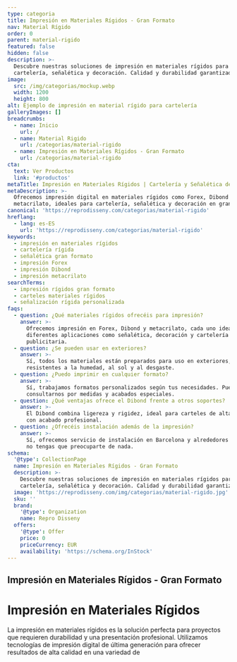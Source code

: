 ```yaml
---
type: categoria
title: Impresión en Materiales Rígidos - Gran Formato
nav: Material Rígido
order: 0
parent: material-rigido
featured: false
hidden: false
description: >-
  Descubre nuestras soluciones de impresión en materiales rígidos para
  cartelería, señalética y decoración. Calidad y durabilidad garantizadas.
image:
  src: /img/categorias/mockup.webp
  width: 1200
  height: 800
alt: Ejemplo de impresión en material rígido para cartelería
galleryImages: []
breadcrumbs:
  - name: Inicio
    url: /
  - name: Material Rigido
    url: /categorias/material-rigido
  - name: Impresión en Materiales Rígidos - Gran Formato
    url: /categorias/material-rigido
cta:
  text: Ver Productos
  link: '#productos'
metaTitle: Impresión en Materiales Rígidos | Cartelería y Señalética de Alta Calidad
metaDescription: >-
  Ofrecemos impresión digital en materiales rígidos como Forex, Dibond y
  metacrilato, ideales para cartelería, señalética y decoración en gran formato.
canonical: 'https://reprodisseny.com/categorias/material-rigido'
hreflang:
  - lang: es-ES
    url: 'https://reprodisseny.com/categorias/material-rigido'
keywords:
  - impresión en materiales rígidos
  - cartelería rígida
  - señalética gran formato
  - impresión Forex
  - impresión Dibond
  - impresión metacrilato
searchTerms:
  - impresión rígidos gran formato
  - carteles materiales rígidos
  - señalización rígida personalizada
faqs:
  - question: ¿Qué materiales rígidos ofrecéis para impresión?
    answer: >-
      Ofrecemos impresión en Forex, Dibond y metacrilato, cada uno ideal para
      diferentes aplicaciones como señalética, decoración y cartelería
      publicitaria.
  - question: ¿Se pueden usar en exteriores?
    answer: >-
      Sí, todos los materiales están preparados para uso en exteriores, siendo
      resistentes a la humedad, al sol y al desgaste.
  - question: ¿Puedo imprimir en cualquier formato?
    answer: >-
      Sí, trabajamos formatos personalizados según tus necesidades. Puedes
      consultarnos por medidas y acabados especiales.
  - question: ¿Qué ventajas ofrece el Dibond frente a otros soportes?
    answer: >-
      El Dibond combina ligereza y rigidez, ideal para carteles de alta calidad
      con acabado profesional.
  - question: ¿Ofrecéis instalación además de la impresión?
    answer: >-
      Sí, ofrecemos servicio de instalación en Barcelona y alrededores para que
      no tengas que preocuparte de nada.
schema:
  '@type': CollectionPage
  name: Impresión en Materiales Rígidos - Gran Formato
  description: >-
    Descubre nuestras soluciones de impresión en materiales rígidos para
    cartelería, señalética y decoración. Calidad y durabilidad garantizadas.
  image: 'https://reprodisseny.com/img/categorias/material-rigido.jpg'
  sku: ''
  brand:
    '@type': Organization
    name: Repro Disseny
  offers:
    '@type': Offer
    price: 0
    priceCurrency: EUR
    availability: 'https://schema.org/InStock'
---
```

## Impresión en Materiales Rígidos - Gran Formato

# Impresión en Materiales Rígidos

La impresión en materiales rígidos es la solución perfecta para proyectos que requieren durabilidad y una presentación profesional. Utilizamos tecnologías de impresión digital de última generación para ofrecer resultados de alta calidad en una variedad de
